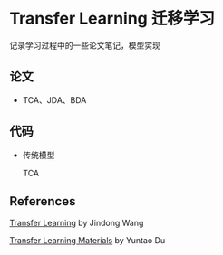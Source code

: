 # Transfer Learning 迁移学习

记录学习过程中的一些论文笔记，模型实现



## 论文

+ TCA、JDA、BDA



## 代码

+ 传统模型

  TCA



## References

[Transfer Learning](https://github.com/jindongwang/transferlearning) by Jindong Wang

[Transfer Learning Materials](https://github.com/dududuAA/Transfer-learning-materials) by Yuntao Du

